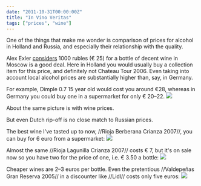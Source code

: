 ```yaml
---
date: "2011-10-31T00:00:00Z"
title: "In Vino Veritas"
tags: ["prices", "wine"]
---
```


One of the things that make me wonder is comparison of prices for alcohol in Holland and Russia, and especially their relationship with the quality.

Alex Exler [considers](http://exler.ru/blog/item/10711/) 1000 rubles (€ 25) for a bottle of decent wine in Moscow is a good deal. Here in Holland you would usually buy a collection item for this price, and definitely not Chateau Tour 2006. Even taking into account local alcohol prices are substantially higher than, say, in Germany.

<!--more-->

For example, Dimple 0.7 15 year old would cost you around €28, whereas in Germany you could buy one in a supermarket for only € 20­­–22.
![](img:4.bp.blogspot.com/-9T_gIm_EW3U/Tq3anbRHgpI/AAAAAAAAKVY/X4KDFTzsYH8/s1600/dimple-15.jpg:a)

About the same picture is with wine prices.

But even Dutch rip-off is no close match to Russian prices.

The best wine I've tasted up to now, //Rioja Berberana Crianza 2007//, you can buy for 6 euro from a supermarket:
![](img:4.bp.blogspot.com/-qnHsoCutNEo/VHTyB4aIzgI/AAAAAAAAgFQ/27qqALYfID4/s1600/dsc07228.picasaweb.jpg:a)

Almost the same //Rioja Lagunilla Crianza 2007// costs € 7, but it's on sale now so you have two for the price of one, i.e. € 3.50 a bottle:
![](img:4.bp.blogspot.com/-kZ8P2GzGRWg/VHTyA0F12GI/AAAAAAAAgFI/_e3NR16vT-k/s1600/dsc07225.picasaweb.jpg:a)

Cheaper wines are 2–3 euros per bottle. Even the pretentious //Valdepeñas Gran Reserva 2005// in a discounter like //Lidl// costs only five euros:
![](img:1.bp.blogspot.com/-VcoAUN_QANY/VHTyC7IOAlI/AAAAAAAAgFY/utYRfvRHg34/s1600/dsc07231.picasaweb.jpg:a)
